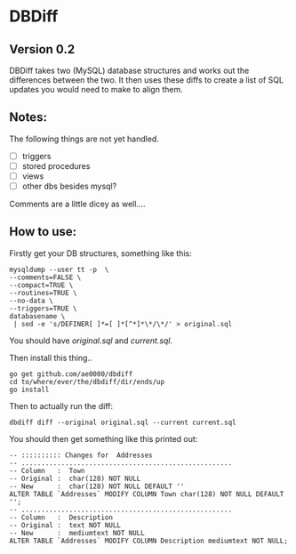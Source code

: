 DBDiff
================================================

Version 0.2
-----------



DBDiff takes two (MySQL) database structures and works out the differences between the 
two. It then uses these diffs to create a list of SQL updates you would need to 
make to align them.

Notes:
------
The following things are not yet handled.

- [ ] triggers
- [ ] stored procedures
- [ ] views
- [ ] other dbs besides mysql?

Comments are a little dicey as well.... 

How to use:
--------------

Firstly get your DB structures, something like this:
```
mysqldump --user tt -p  \
--comments=FALSE \
--compact=TRUE \
--routines=TRUE \
--no-data \
--triggers=TRUE \
databasename \
 | sed -e 's/DEFINER[ ]*=[ ]*[^*]*\*/\*/' > original.sql
```

You should have _original.sql_ and _current.sql_.

Then install this thing..
```
go get github.com/ae0000/dbdiff
cd to/where/ever/the/dbdiff/dir/ends/up
go install
```

Then to actually run the diff:
```
dbdiff diff --original original.sql --current current.sql
```

You should then get something like this printed out:
```
-- :::::::::: Changes for  Addresses
-- .....................................................
-- Column   :  Town
-- Original :  char(128) NOT NULL
-- New      :  char(128) NOT NULL DEFAULT ''
ALTER TABLE `Addresses` MODIFY COLUMN Town char(128) NOT NULL DEFAULT '';
-- .....................................................
-- Column   :  Description
-- Original :  text NOT NULL
-- New      :  mediumtext NOT NULL
ALTER TABLE `Addresses` MODIFY COLUMN Description mediumtext NOT NULL;

```

